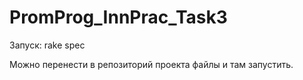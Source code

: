 # PromProg_InnPrac_Task3

Запуск:
  rake spec

Можно перенести в репозиторий проекта файлы и там запустить.
